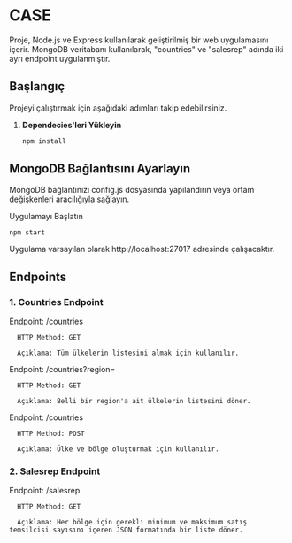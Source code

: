 # CASE

Proje, Node.js ve Express kullanılarak geliştirilmiş bir web uygulamasını içerir. MongoDB veritabanı kullanılarak, "countries" ve "salesrep" adında iki ayrı endpoint uygulanmıştır.

## Başlangıç

Projeyi çalıştırmak için aşağıdaki adımları takip edebilirsiniz.

1. **Dependecies'leri Yükleyin**

   ```bash
   npm install
   ```



## MongoDB Bağlantısını Ayarlayın

MongoDB bağlantınızı config.js dosyasında yapılandırın veya ortam değişkenleri aracılığıyla sağlayın.


Uygulamayı Başlatın

```
npm start
```

Uygulama varsayılan olarak http://localhost:27017 adresinde çalışacaktır.


## Endpoints

### 1. Countries Endpoint
   
Endpoint: /countries

      HTTP Method: GET

      Açıklama: Tüm ülkelerin listesini almak için kullanılır.

Endpoint: /countries?region=

      HTTP Method: GET

      Açıklama: Belli bir region'a ait ülkelerin listesini döner.

Endpoint: /countries

      HTTP Method: POST

      Açıklama: Ülke ve bölge oluşturmak için kullanılır.

### 2. Salesrep Endpoint
   
Endpoint: /salesrep

      HTTP Method: GET

      Açıklama: Her bölge için gerekli minimum ve maksimum satış temsilcisi sayısını içeren JSON formatında bir liste döner.
